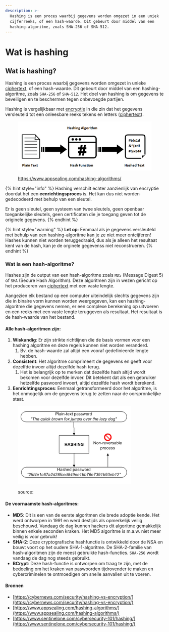 ```yaml
---
description: >-
  Hashing is een proces waarbij gegevens worden omgezet in een uniek
  cijferreeks, of een hash-waarde. Dit gebeurt door middel van een
  hashing-algoritme, zoals SHA-256 of SHA-512.
---
```


# Wat is hashing

## Wat is hashing?

Hashing is een proces waarbij gegevens worden omgezet in unieke [ciphertext](../wat-is-cryptografie/ciphertext.md), of een hash-waarde. Dit gebeurt door middel van een hashing-algoritme, zoals `SHA-256` of `SHA-512`. Het doel van hashing is om gegevens te beveiligen en te beschermen tegen onbevoegde partijen.

Hashing is vergelijkbaar met [encryptie](../wat-is-cryptografie/encryptie.md) in die zin dat het gegevens versleuteld tot een onleesbare reeks tekens en letters ([ciphertext](../wat-is-cryptografie/ciphertext.md)).

<figure><img src="../../.gitbook/assets/image (13) (1).png" alt=""><figcaption><p><a href="https://www.appsealing.com/hashing-algorithms/">https://www.appsealing.com/hashing-algorithms/</a></p></figcaption></figure>

{% hint style="info" %}
Hashing verschilt echter aanzienlijk van encryptie doordat het een **eenrichtingsproces** is. Het kan dus niet worden gedecodeerd met behulp van een sleutel.

Er is geen sleutel, geen systeem van twee sleutels, geen openbaar toegankelijke sleutels, geen certificaten die je toegang geven tot de originele gegevens.
{% endhint %}

{% hint style="warning" %}
**Let op**: Eenmaal als je gegevens versleuteld met behulp van een hashing-algoritme kan je ze niet meer ontcijferen! Hashes kunnen niet worden teruggedraaid, dus als je alleen het resultaat kent van de hash, kan je de orginele gegevenss niet reconstrueren.
{% endhint %}

### Wat is een hash-algoritme?&#x20;

Hashes zijn de output van een hash-algoritme zoals `MD5` (Message Digest 5) of `SHA` (Secure Hash Algorithm). Deze algoritmen zijn in wezen gericht op het produceren van [ciphertext](../wat-is-cryptografie/ciphertext.md) met een vaste lengte.

Aangezien elk bestand op een computer uiteindelijk slechts gegevens zijn die in binaire vorm kunnen worden weergegeven, kan een hashing-algoritme die gegevens nemen, er een complexe berekening op uitvoeren en een reeks met een vaste lengte teruggeven als resultaat. Het resultaat is de hash-waarde van het bestand.

#### Alle hash-algoritmen zijn:

1. **Wiskundig**: Er zijn strikte richtlijnen die de basis vormen voor een hashing algoritme en deze regels kunnen niet worden veranderd.
   1. Bv. de hash-waarde zal altijd een vooraf gedefinieerde lengte hebben.
2. **Consistent**: Het algoritme comprimeert de gegevens en geeft voor dezelfde invoer altijd dezelfde hash terug.
   1. &#x20;Het is belangrijk op te merken dat dezelfde hash altijd wordt bekomen voor dezelfde invoer. Dit betekent dat als een gebruiker hetzelfde paswoord invoert, altijd dezelfde hash wordt berekend.
3. **Eenrichtingsproces**: Eenmaal getransformeerd door het algoritme, is het onmogelijk om de gegevens terug te zetten naar de oorspronkelijke staat.

<figure><img src="../../.gitbook/assets/image (3) (2).png" alt=""><figcaption><p>source: </p></figcaption></figure>

#### De voornaamste hash-algoritmes:

* **MD5**: Dit is een van de eerste algoritmen die brede adoptie kende. Het werd ontworpen in 1991 en werd destijds als opmerkelijk veilig beschouwd. Vandaag de dag kunnen hackers dit algoritme gemakkelijk binnen enkele seconden kraken. Het MD5 algoritme is m.a.w. niet meer veilig is voor gebruik!
* **SHA-2**: Deze cryptografische hashfunctie is ontwikkeld door de NSA en bouwt voort op het oudere SHA-1-algoritme. De SHA-2-familie van hash-algoritmen zijn de meest gebruikte hash-functies. `SHA-256` wordt vandaag de dag nog steeds gebruikt.
* **BCrypt**:  Deze hash-functie is ontworpen om traag te zijn, met de bedoeling om het kraken van paswoorden tijdrovender te maken en cybercriminelen te ontmoedigen om snelle aanvallen uit te voeren.

#### Bronnen

* [https://cybernews.com/security/hashing-vs-encryption/](https://cybernews.com/security/hashing-vs-encryption/)
* [https://www.appsealing.com/hashing-algorithms/](https://www.appsealing.com/hashing-algorithms/)
* [https://www.sentinelone.com/cybersecurity-101/hashing/](https://www.sentinelone.com/cybersecurity-101/hashing/)
